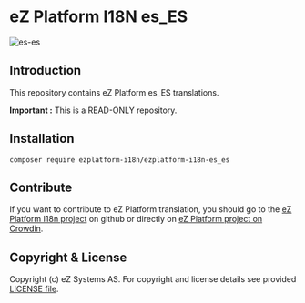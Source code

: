 # eZ Platform I18N es_ES
![es-es](https://cloud.githubusercontent.com/assets/1446466/22544453/190c6f78-e935-11e6-8a09-94cd71544192.png)

## Introduction

This repository contains eZ Platform es_ES translations.

**Important :** This is a READ-ONLY repository.

## Installation

    composer require ezplatform-i18n/ezplatform-i18n-es_es
    
## Contribute

If you want to contribute to eZ Platform translation, you should go to the [eZ Platform I18n project][ezplatform-i18n] 
on github or directly on [eZ Platform project on Crowdin][crowdin-ezplatform].

## Copyright & License

Copyright (c) eZ Systems AS. For copyright and license details see provided [LICENSE file][licence].
 
[ezplatform-i18n]: https://github.com/ezsystems/ezplatform-i18n
[crowdin-ezplatform]: https://crowdin.com/project/ezplatform
[licence]: https://github.com/ezsystems/ezplatform-i18n/blob/master/LICENCE
